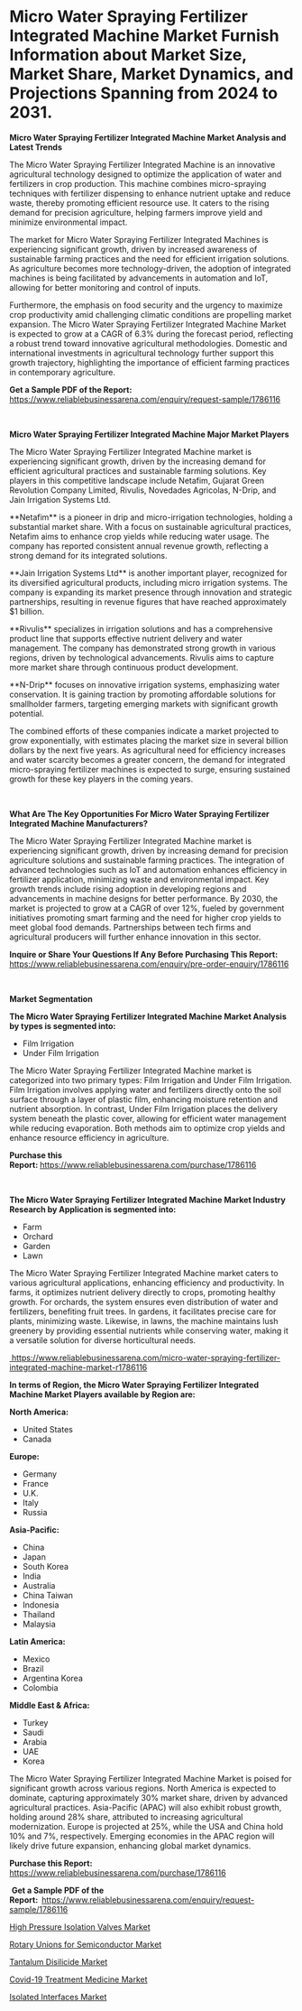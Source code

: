 <p><h1>Micro Water Spraying Fertilizer Integrated Machine Market Furnish Information about Market Size, Market Share, Market Dynamics, and Projections Spanning from 2024 to 2031.</h1></p><p><strong>Micro Water Spraying Fertilizer Integrated Machine Market Analysis and Latest Trends</strong></p>
<p><p>The Micro Water Spraying Fertilizer Integrated Machine is an innovative agricultural technology designed to optimize the application of water and fertilizers in crop production. This machine combines micro-spraying techniques with fertilizer dispensing to enhance nutrient uptake and reduce waste, thereby promoting efficient resource use. It caters to the rising demand for precision agriculture, helping farmers improve yield and minimize environmental impact.</p><p>The market for Micro Water Spraying Fertilizer Integrated Machines is experiencing significant growth, driven by increased awareness of sustainable farming practices and the need for efficient irrigation solutions. As agriculture becomes more technology-driven, the adoption of integrated machines is being facilitated by advancements in automation and IoT, allowing for better monitoring and control of inputs.</p><p>Furthermore, the emphasis on food security and the urgency to maximize crop productivity amid challenging climatic conditions are propelling market expansion. The Micro Water Spraying Fertilizer Integrated Machine Market is expected to grow at a CAGR of 6.3% during the forecast period, reflecting a robust trend toward innovative agricultural methodologies. Domestic and international investments in agricultural technology further support this growth trajectory, highlighting the importance of efficient farming practices in contemporary agriculture.</p></p>
<p><strong>Get a Sample PDF of the Report:&nbsp;</strong> <a href="https://www.reliablebusinessarena.com/enquiry/request-sample/1786116?utm_campaign=1337&utm_medium=2&utm_source=Github&utm_content=ia&utm_term=13102024&utm_id=micro-water-spraying-fertilizer-integrated-machine">https://www.reliablebusinessarena.com/enquiry/request-sample/1786116</a></p>
<p>&nbsp;</p>
<p><strong>Micro Water Spraying Fertilizer Integrated Machine Major Market Players</strong></p>
<p><p>The Micro Water Spraying Fertilizer Integrated Machine market is experiencing significant growth, driven by the increasing demand for efficient agricultural practices and sustainable farming solutions. Key players in this competitive landscape include Netafim, Gujarat Green Revolution Company Limited, Rivulis, Novedades Agricolas, N-Drip, and Jain Irrigation Systems Ltd.</p><p>**Netafim** is a pioneer in drip and micro-irrigation technologies, holding a substantial market share. With a focus on sustainable agricultural practices, Netafim aims to enhance crop yields while reducing water usage. The company has reported consistent annual revenue growth, reflecting a strong demand for its integrated solutions.</p><p>**Jain Irrigation Systems Ltd** is another important player, recognized for its diversified agricultural products, including micro irrigation systems. The company is expanding its market presence through innovation and strategic partnerships, resulting in revenue figures that have reached approximately $1 billion.</p><p>**Rivulis** specializes in irrigation solutions and has a comprehensive product line that supports effective nutrient delivery and water management. The company has demonstrated strong growth in various regions, driven by technological advancements. Rivulis aims to capture more market share through continuous product development.</p><p>**N-Drip** focuses on innovative irrigation systems, emphasizing water conservation. It is gaining traction by promoting affordable solutions for smallholder farmers, targeting emerging markets with significant growth potential.</p><p>The combined efforts of these companies indicate a market projected to grow exponentially, with estimates placing the market size in several billion dollars by the next five years. As agricultural need for efficiency increases and water scarcity becomes a greater concern, the demand for integrated micro-spraying fertilizer machines is expected to surge, ensuring sustained growth for these key players in the coming years.</p></p>
<p>&nbsp;</p>
<p><strong>What Are The Key Opportunities For Micro Water Spraying Fertilizer Integrated Machine Manufacturers?</strong></p>
<p><p>The Micro Water Spraying Fertilizer Integrated Machine market is experiencing significant growth, driven by increasing demand for precision agriculture solutions and sustainable farming practices. The integration of advanced technologies such as IoT and automation enhances efficiency in fertilizer application, minimizing waste and environmental impact. Key growth trends include rising adoption in developing regions and advancements in machine designs for better performance. By 2030, the market is projected to grow at a CAGR of over 12%, fueled by government initiatives promoting smart farming and the need for higher crop yields to meet global food demands. Partnerships between tech firms and agricultural producers will further enhance innovation in this sector.</p></p>
<p><strong>Inquire or Share Your Questions If Any Before Purchasing This Report:</strong> <a href="https://www.reliablebusinessarena.com/enquiry/pre-order-enquiry/1786116?utm_campaign=1337&utm_medium=2&utm_source=Github&utm_content=ia&utm_term=13102024&utm_id=micro-water-spraying-fertilizer-integrated-machine">https://www.reliablebusinessarena.com/enquiry/pre-order-enquiry/1786116</a></p>
<p>&nbsp;</p>
<p><strong>Market Segmentation</strong></p>
<p><strong>The Micro Water Spraying Fertilizer Integrated Machine Market Analysis by types is segmented into:</strong></p>
<p><ul><li>Film Irrigation</li><li>Under Film Irrigation</li></ul></p>
<p><p>The Micro Water Spraying Fertilizer Integrated Machine market is categorized into two primary types: Film Irrigation and Under Film Irrigation. Film Irrigation involves applying water and fertilizers directly onto the soil surface through a layer of plastic film, enhancing moisture retention and nutrient absorption. In contrast, Under Film Irrigation places the delivery system beneath the plastic cover, allowing for efficient water management while reducing evaporation. Both methods aim to optimize crop yields and enhance resource efficiency in agriculture.</p></p>
<p><strong>Purchase this Report:&nbsp;</strong><a href="https://www.reliablebusinessarena.com/purchase/1786116?utm_campaign=1337&utm_medium=2&utm_source=Github&utm_content=ia&utm_term=13102024&utm_id=micro-water-spraying-fertilizer-integrated-machine">https://www.reliablebusinessarena.com/purchase/1786116</a></p>
<p>&nbsp;</p>
<p><strong>The Micro Water Spraying Fertilizer Integrated Machine Market Industry Research by Application is segmented into:</strong></p>
<p><ul><li>Farm</li><li>Orchard</li><li>Garden</li><li>Lawn</li></ul></p>
<p><p>The Micro Water Spraying Fertilizer Integrated Machine market caters to various agricultural applications, enhancing efficiency and productivity. In farms, it optimizes nutrient delivery directly to crops, promoting healthy growth. For orchards, the system ensures even distribution of water and fertilizers, benefiting fruit trees. In gardens, it facilitates precise care for plants, minimizing waste. Likewise, in lawns, the machine maintains lush greenery by providing essential nutrients while conserving water, making it a versatile solution for diverse horticultural needs.</p></p>
<p><a href="https://www.reliablebusinessarena.com/micro-water-spraying-fertilizer-integrated-machine-market-r1786116?utm_campaign=1337&utm_medium=2&utm_source=Github&utm_content=ia&utm_term=13102024&utm_id=micro-water-spraying-fertilizer-integrated-machine">&nbsp;https://www.reliablebusinessarena.com/micro-water-spraying-fertilizer-integrated-machine-market-r1786116</a></p>
<p><strong>In terms of Region, the Micro Water Spraying Fertilizer Integrated Machine Market Players available by Region are:</strong></p>
<p>
    <p> <strong> North America: </strong>
        <ul>
            <li>United States</li>
            <li>Canada</li>
        </ul>
        </p> 
    <p> <strong> Europe: </strong>
        <ul>
            <li>Germany</li>
            <li>France</li>
            <li>U.K.</li>
            <li>Italy</li>
            <li>Russia</li>
        </ul>
        </p> 
    <p> <strong> Asia-Pacific: </strong>
        <ul>
            <li>China</li>
            <li>Japan</li>
            <li>South Korea</li>
            <li>India</li>
            <li>Australia</li>
            <li>China Taiwan</li>
            <li>Indonesia</li>
            <li>Thailand</li>
            <li>Malaysia</li>
        </ul>
        </p> 
    <p> <strong> Latin America: </strong>
        <ul>
            <li>Mexico</li>
            <li>Brazil</li>
            <li>Argentina Korea</li>
            <li>Colombia</li>
        </ul>
        </p> 
    <p> <strong> Middle East & Africa: </strong>
        <ul>
            <li>Turkey</li>
            <li>Saudi</li>
            <li>Arabia</li>
            <li>UAE</li>
            <li>Korea</li>
        </ul>
    </p>
    </p>
<p><p>The Micro Water Spraying Fertilizer Integrated Machine Market is poised for significant growth across various regions. North America is expected to dominate, capturing approximately 30% market share, driven by advanced agricultural practices. Asia-Pacific (APAC) will also exhibit robust growth, holding around 28% share, attributed to increasing agricultural modernization. Europe is projected at 25%, while the USA and China hold 10% and 7%, respectively. Emerging economies in the APAC region will likely drive future expansion, enhancing global market dynamics.</p></p>
<p><strong>Purchase this Report: </strong><a href="https://www.reliablebusinessarena.com/purchase/1786116?utm_campaign=1337&utm_medium=2&utm_source=Github&utm_content=ia&utm_term=13102024&utm_id=micro-water-spraying-fertilizer-integrated-machine">https://www.reliablebusinessarena.com/purchase/1786116</a></p>
<p>&nbsp;<strong>Get a Sample PDF of the Report:&nbsp;&nbsp;</strong><a href="https://www.reliablebusinessarena.com/enquiry/request-sample/1786116?utm_campaign=1337&utm_medium=2&utm_source=Github&utm_content=ia&utm_term=13102024&utm_id=micro-water-spraying-fertilizer-integrated-machine">https://www.reliablebusinessarena.com/enquiry/request-sample/1786116</a></p>
<p><strong></strong></p>
<p><p><a href="https://www.linkedin.com/pulse/high-pressure-isolation-valves-market-trends-focusing-lioic?utm_campaign=1337&utm_medium=2&utm_source=Github&utm_content=ia&utm_term=13102024&utm_id=micro-water-spraying-fertilizer-integrated-machine">High Pressure Isolation Valves Market</a></p><p><a href="https://www.linkedin.com/pulse/global-rotary-unions-semiconductor-market-focus-application-mkcrc?utm_campaign=1337&utm_medium=2&utm_source=Github&utm_content=ia&utm_term=13102024&utm_id=micro-water-spraying-fertilizer-integrated-machine">Rotary Unions for Semiconductor Market</a></p><p><a href="https://github.com/gileseldu9dc/Market-Research-Report-List-1/blob/main/tantalum-disilicide-market.md?utm_campaign=1337&utm_medium=2&utm_source=Github&utm_content=ia&utm_term=13102024&utm_id=micro-water-spraying-fertilizer-integrated-machine">Tantalum Disilicide Market</a></p><p><a href="https://github.com/RickHolmes3/Market-Research-Report-List-6/blob/main/covid-19-treatment-medicine-market.md?utm_campaign=1337&utm_medium=2&utm_source=Github&utm_content=ia&utm_term=13102024&utm_id=micro-water-spraying-fertilizer-integrated-machine">Covid-19 Treatment Medicine Market</a></p><p><a href="https://www.linkedin.com/pulse/future-trends-global-isolated-interfaces-market-insights-ewthe?utm_campaign=1337&utm_medium=2&utm_source=Github&utm_content=ia&utm_term=13102024&utm_id=micro-water-spraying-fertilizer-integrated-machine">Isolated Interfaces Market</a></p></p>